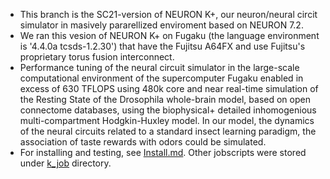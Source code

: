 - This branch is the SC21-version of NEURON K+, our neuron/neural circit simulator in masively pararellized enviroment based on NEURON 7.2.
- We ran this vesion of  NEURON K+  on Fugaku (the language environment is '4.4.0a tcsds-1.2.30') that have the Fujitsu A64FX and use Fujitsu's proprietary torus fusion interconnect.
- Performance tuning of the neural circuit simulator in the large-scale computational environment of the supercomputer Fugaku enabled in excess of 630 TFLOPS using 480k core and near real-time simulation of the Resting State of the Drosophila whole-brain model, based on open connectome databases, using the biophysical+ detailed inhomogenious multi-compartment Hodgkin-Huxley model. In our model, the dynamics of the neural circuits related to a standard insect learning paradigm, the association of taste rewards with odors could be simulated.
- For installing and testing, see [Install.md](/Install.md).  Other jobscripts were stored under [k_job](/k_job) directory.

